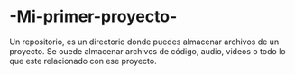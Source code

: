 # -Mi-primer-proyecto-

Un repositorio, es un directorio donde puedes almacenar archivos de un proyecto. Se ouede almacenar archivos de código, audio, videos o todo lo que este relacionado con ese proyecto.
